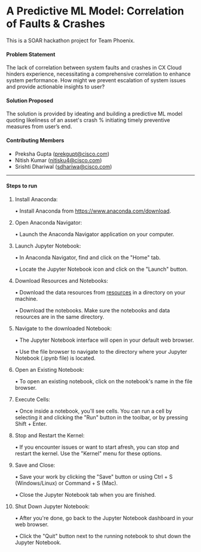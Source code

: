 # A Predictive ML Model: Correlation of Faults & Crashes
This is a SOAR hackathon project for Team Phoenix.

#### Problem Statement 
The lack of correlation between system faults and crashes in CX Cloud hinders experience, necessitating a comprehensive correlation to enhance system performance. How might we prevent escalation of system issues and provide actionable insights to user?

#### Solution Proposed
The solution is provided by ideating and building a predictive ML model quoting likeliness of an asset's crash % initiating timely preventive measures from user’s end.

#### Contributing Members
- Preksha Gupta ([prekgupt@cisco.com](mailto:prekgupt@cisco.com))
- Nitish Kumar ([nitisku4@cisco.com](mailto:nitisku4@cisco.com))
- Srishti Dhariwal ([sdhariwa@cisco.com](mailto:sdhariwa@cisco.com))


---------------------------------------------------------------------------------------------------------------------------------------------------------------------------------------------------

#### Steps to run
1. Install Anaconda:
    
    • Install Anaconda from https://www.anaconda.com/download.

2. Open Anaconda Navigator:

    • Launch the Anaconda Navigator application on your computer.

3. Launch Jupyter Notebook:

    • In Anaconda Navigator, find and click on the "Home" tab.
    
    • Locate the Jupyter Notebook icon and click on the "Launch" button.

4. Download Resources and Notebooks:
  
    • Download the data resources from [resources](https://cisco-my.sharepoint.com/:f:/r/personal/sdhariwa_cisco_com/Documents/Team%20Phoenix/resources?csf=1&web=1&e=7j9rwa) in a directory on your machine.
    
    • Download the notebooks. Make sure the notebooks and data resources are in the same directory.

5. Navigate to the downloaded Notebook:

    • The Jupyter Notebook interface will open in your default web browser.
    
    • Use the file browser to navigate to the directory where your Jupyter Notebook (.ipynb file) is located.

6. Open an Existing Notebook:
    
    • To open an existing notebook, click on the notebook's name in the file browser.

7. Execute Cells:

    • Once inside a notebook, you'll see cells. You can run a cell by selecting it and clicking the "Run" button in the toolbar, or by pressing Shift + Enter.
    
8. Stop and Restart the Kernel:
  
    • If you encounter issues or want to start afresh, you can stop and restart the kernel. Use the "Kernel" menu for these options.

9. Save and Close:
  
    • Save your work by clicking the "Save" button or using Ctrl + S (Windows/Linux) or Command + S (Mac).
  
    • Close the Jupyter Notebook tab when you are finished.

10. Shut Down Jupyter Notebook:
    
    • After you're done, go back to the Jupyter Notebook dashboard in your web browser.
    
    • Click the "Quit" button next to the running notebook to shut down the Jupyter Notebook.

